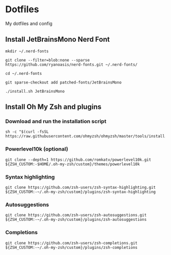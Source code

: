 # Dotfiles
My dotfiles and config

## Install JetBrainsMono Nerd Font
```
mkdir ~/.nerd-fonts
```
```
git clone --filter=blob:none --sparse https://github.com/ryanoasis/nerd-fonts.git ~/.nerd-fonts/
```
```
cd ~/.nerd-fonts
```
```
git sparse-checkout add patched-fonts/JetBrainsMono
```
```
./install.sh JetBrainsMono
```

## Install Oh My Zsh and plugins
### Download and run the installation script
```
sh -c "$(curl -fsSL https://raw.githubusercontent.com/ohmyzsh/ohmyzsh/master/tools/install.sh)"
```
### Powerlevel10k (optional)
```
git clone --depth=1 https://github.com/romkatv/powerlevel10k.git ${ZSH_CUSTOM:-$HOME/.oh-my-zsh/custom}/themes/powerlevel10k
```
### Syntax highlighting
```
git clone https://github.com/zsh-users/zsh-syntax-highlighting.git ${ZSH_CUSTOM:-~/.oh-my-zsh/custom}/plugins/zsh-syntax-highlighting
```
### Autosuggestions
```
git clone https://github.com/zsh-users/zsh-autosuggestions.git ${ZSH_CUSTOM:-~/.oh-my-zsh/custom}/plugins/zsh-autosuggestions
```
### Completions
```
git clone https://github.com/zsh-users/zsh-completions.git ${ZSH_CUSTOM:-~/.oh-my-zsh/custom}/plugins/zsh-completions
```
